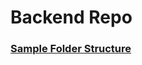 # Backend Repo

### [Sample Folder Structure](https://drive.google.com/file/d/1bRT-m6JFX2EKDtsd_xDbtPeDdo8C0CI2/view?usp=sharing)
